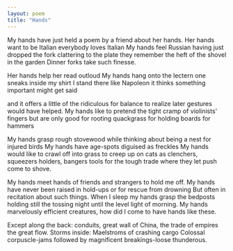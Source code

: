 ```yaml
---
layout: poem
title: "Hands"
---
```



My hands have just held a poem
                        by a friend about her hands.
                        Her hands want to be Italian
                        everybody loves Italian
                        My hands feel Russian
                        having just dropped the fork
                        clattering to the plate
                        they remember the heft
                        of the shovel in the garden
                        Dinner forks take such finesse.

Her hands help her read outloud
                        My hands hang onto the lectern
                        one sneaks inside my shirt
                        I stand there like Napoleon
                        it thinks something important
                        might get said

and it offers
                        a little of the ridiculous
                        for balance
                        to realize later gestures
                        would have helped.
                        My hands like to pretend
                        the tight cramp
                        of violinists'  fingers but are only
                        good for rooting quackgrass
                        for holding boards for hammers


My hands grasp rough stovewood
                        while thinking about being
                        a nest for injured birds
My hands have age-spots diguised as freckles
My hands would like to crawl off into grass
 to creep up on cats
 as clenchers, squeezers
 holders, bangers
 tools for the tough trade
 where they let push come to shove.

My hands meet hands of friends and
strangers to hold me off.
My hands have never been raised in
hold-ups or for rescue from drowning
But often in recitation about such things.
When I sleep my hands grasp the bedposts
holding still the tossing night
until the level light of morning.
My hands marvelously efficient creatures,
how did I come to have hands like these.

Except along the back: conduits,
great wall of China, the trade of empires
the great flow.
Storms inside:
Maelstroms of crashing cargo
Colossal corpuscle-jams
followed by magnificent breakings-loose
thunderous.
